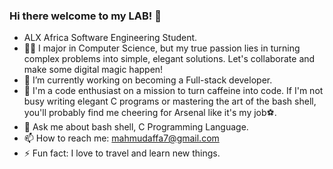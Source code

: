 ### Hi there welcome to my LAB! 👋

- ALX Africa Software Engineering Student.
- 🔮✨ I major in Computer Science, but my true passion lies in turning complex problems into simple, elegant solutions. Let's collaborate and make some digital magic happen!
- 🔭 I’m currently working on becoming a Full-stack developer.
- 🙌 I'm a code enthusiast on a mission to turn caffeine into code. If I'm not busy writing elegant C programs or mastering the art of the bash shell, you'll probably find me cheering for Arsenal like it's my job⚽️.
- 💬 Ask me about bash shell, C Programming Language.
- 📫 How to reach me: mahmudaffa7@gmail.com
- ⚡ Fun fact: I love to travel and learn new things.

